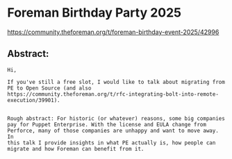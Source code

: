 # Foreman Birthday Party 2025

https://community.theforeman.org/t/foreman-birthday-event-2025/42996

## Abstract:

```
Hi,

If you've still a free slot, I would like to talk about migrating from
PE to Open Source (and also
https://community.theforeman.org/t/rfc-integrating-bolt-into-remote-execution/39901).


Rough abstract: For historic (or whatever) reasons, some big companies
pay for Puppet Enterprise. With the license and EULA change from
Perforce, many of those companies are unhappy and want to move away. In
this talk I provide insights in what PE actually is, how people can
migrate and how Foreman can benefit from it.
```
